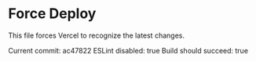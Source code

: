 # Force Deploy

This file forces Vercel to recognize the latest changes.

Current commit: ac47822
ESLint disabled: true
Build should succeed: true
